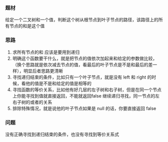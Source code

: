 ### 题材
给定一个二叉树和一个值，判断这个树从根节点到叶子节点的路径，该路径上的所有节点的和是这个值

### 思路
1. 求所有节点的和 应该是要用到递归
2. 明确这个函数要干什么，就是把节点的值依次加起来和给定的参数做比较，（换个思路就是依次减去节点的值，看最后的叶子节点是不是和最后的差一样），明显后者思路更清晰
3. 寻找递归结束的条件，比如只有一个叶子节点，就是没有 left 和 right 的时候，看他的值是不是和给定的值是相等的
4. 寻找函数的等价关系，比如他有好几层的左子树和右子树，但是在同一个节点上你能寻找到值就直接返回，不能就返回false 继续递归寻找，同一节点的左右子树的或者的关系
5. 排除特殊情况，就是说他的叶子节点如果是 null 的话，你要直接返回 false

### 问题
没有正确寻找到递归结束的条件，也没有寻找到等价关系式